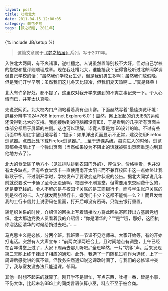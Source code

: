 ```yaml
---
layout: post
title: 吐槽北大
date: 2011-04-15 12:00:05
category: 朝花夕拾
tags: [梦之栖居, 2011年]
---
```

{% include JB/setup %}

> 这篇文章属于[《梦之栖居》](/posts/where-the-dreams-reside/)系列，写于2011年。
	
<!--more-->

入住北大两周，有不爽诸事，遂吐槽之。人说虽然置喙别校不大好，但对自己学校的抱怨和批评则顺理成章。现在我吐槽北大，谁能挡我？记得曾经听过北邮同学调侃自己学校的话：“虽然我们学校女生少，但是我们男生多啊；虽然我们放假晚，但是我们开学早啊；虽然我们这儿冬天比较冷，但我们夏天热啊……”真是经典！

北大有许多好处，都不提了，这里仅对我开学来遇到的不爽之事记录一下。个人心情而已，并非太认真啦。

先说说网页。北大校内门户网站看着真有点山寨。下面赫然写着“最佳浏览环境：屏幕分辨率1024*768 Internet Explorer6.0”！显然，网上发起的消灭IE6的运动还没得到北大的支持。我能接触到的电脑都没有IE6，于是看到的几乎所有页面主体部分都居于屏幕的左侧。这也可以理解，毕竟人家是为IE6设计的嘛。不过有些页面中却用红字醒目地写着：“提示：如果弹出页面显示不正常，建议使用Firefox浏览器。点击此处下载Firefox浏览器。”……至于选课系统，每次进入的时候，浏览器都会报阻止了一个弹出页面（当然如果设为不阻止的话就被弹出页面重定向到其他地方去了）。

北大的食堂除了地方小（见过排队排到农园门外的）、座位少、价格稍贵，也并没有太多缺点。但有些食堂饭卡一直使用南开太阳卡而不兼容校园卡这一点始终让我耿耿于怀。不过刚开学时，学校发布了要改变这种状况的公告。据北大同学说几年前就说要改一卡通了至今还没通啊。校园卡不刷食堂，但需要用来交网费什么的，还是要充钱的。令人不解的是与校园卡关联的是工商银行卡，而与学生账户关联的则是农行的卡。入学就发两张银行卡，嫌我们卡少？这都不能统一么？！而且发给我的工行卡信封上说密码在里面，打开后却没有密码，只能去银行重置。

转组织关系的时候，介绍信的回执上写着请接收方将此回执寄回转出方基层党组织。北大那边党委人员看着我的介绍信：“你是清华的？”“是”“哦，那好，这回执你溜达回清华的时候给捎过去吧。”……

马克思主义是必修，分两个班。我班第一节课不见老师来。大家开始等，有的开始打电话。突然有人大声宣布：“前两次课两班合上，且时间地点有调整，上午已经在百年讲堂上过了，大家下周再去那儿听吧。”全班哗然，一片“坑爹”声。后来发现第二天网上终于挂出了相应的通知。此外，我选了一门随机过程作为选修，上了一周课后感觉讲的真不错，但教务突然通知说这课改时间了，与我们的必修课冲突了，我与室友没办法只能退课。郁闷。

其他一时想不起来的就算了。刚开学不是很忙，写点东西，吐槽一番，皆是小事，不伤大体，比起未名BBS上的同类言语仅算小巫，料应不至于被会商。